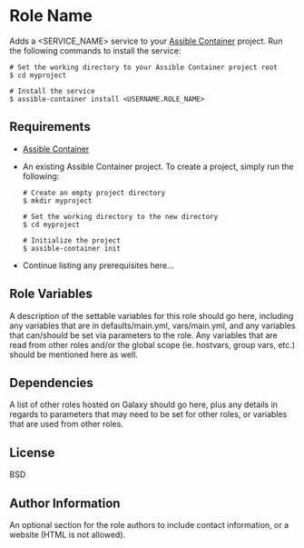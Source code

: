 # Role Name

Adds a <SERVICE_NAME> service to your [Assible Container](https://github.com/assible/assible-container) project. Run the following commands
to install the service:

```
# Set the working directory to your Assible Container project root
$ cd myproject

# Install the service
$ assible-container install <USERNAME.ROLE_NAME>
```

## Requirements

- [Assible Container](https://github.com/assible/assible-container)
- An existing Assible Container project. To create a project, simply run the following:
    ```
    # Create an empty project directory
    $ mkdir myproject

    # Set the working directory to the new directory
    $ cd myproject

    # Initialize the project
    $ assible-container init
    ```

- Continue listing any prerequisites here...


## Role Variables

A description of the settable variables for this role should go here, including any variables that are in defaults/main.yml, vars/main.yml, and any variables that can/should be set
via parameters to the role. Any variables that are read from other roles and/or the global scope (ie. hostvars, group vars, etc.) should be mentioned here as well.

## Dependencies

A list of other roles hosted on Galaxy should go here, plus any details in regards to parameters that may need to be set for other roles, or variables that are used from other roles.

## License

BSD

## Author Information

An optional section for the role authors to include contact information, or a website (HTML is not allowed).


